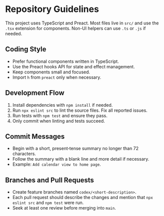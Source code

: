 # Repository Guidelines

This project uses TypeScript and Preact. Most files live in `src/` and use the `.tsx` extension for components. Non-UI helpers can use `.ts` or `.js` if needed.

## Coding Style

- Prefer functional components written in TypeScript.
- Use the Preact hooks API for state and effect management.
- Keep components small and focused.
- Import `h` from `preact` only when necessary.

## Development Flow

1. Install dependencies with `npm install` if needed.
2. Run `npx eslint src` to lint the source files. Fix all reported issues.
3. Run tests with `npm test` and ensure they pass.
4. Only commit when linting and tests succeed.

## Commit Messages

- Begin with a short, present‑tense summary no longer than 72 characters.
- Follow the summary with a blank line and more detail if necessary.
- Example: `Add calendar view to home page`.

## Branches and Pull Requests

- Create feature branches named `codex/<short-description>`.
- Each pull request should describe the changes and mention that `npx eslint src` and `npm test` were run.
- Seek at least one review before merging into `main`.
